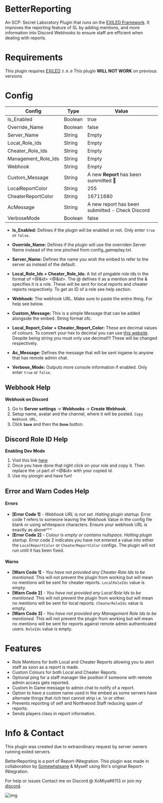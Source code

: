 # BetterReporting
An SCP: Secret Laboratory Plugin that runs on the [EXILED Framework](https://github.com/Exiled-Team/EXILED "Exiled"). It improves the reporting feature of SL by adding mentions, and more information into Discord Webhooks to ensure staff are efficient when dealing with reports.

<h1>Requirements</h1>

This plugin requires [EXILED](https://github.com/Exiled-Team/EXILED/releases "Exiled Releases") `3.0.0`
This plugin **WILL NOT WORK** on previous versions
<h1>Config</h1>

| Config  | Type | Value |
| ------------- | ------------- | ------------- |
| Is_Enabled  | Boolean  | true  |
| Override_Name  | Boolean  | false  |
| Server_Name  | String  | Empty  |
| Local_Role_Ids  | String  | Empty  |
| Cheater_Role_Ids  | String  | Empty  |
| Management_Role_Ids  | String  | Empty  |
| Webhook  | String  | Empty  |
| Custom_Message  | String  | A new **Report** has been summitted :pencil:  |
| LocalReportColor  | String  | 255  |
| CheaterReportColor  | String | 16711680  |
| AcMessage  | String | A new report has been submitted - Check Discord  |
| VerboseMode  | Boolean  | false  |

* **Is_Enabled:** Defines if the plugin will be enabled or not. Only enter `true` or `false`.

* **Override_Name:** Defines if the plugin will use the overriden Server Name instead of the one pinched from config_gameplay.txt.

* **Server_Name:** Defines the name you wish the embed to refer to the server as instead of the default. 

* **Local_Role_Ids + Cheater_Role_Ids:** A list of pingable role ids in the format of <@&id> <@&id>. The @ defines it as a mention and the & specifies it is a role. These will be sent for local reports and cheater reports respectively. To get an ID of a role see help section.

* **Webhook:** The webhook URL. Make sure to paste the entire thing. For help see below.

* **Custom_Message:** This is a simple Message that can be added alongside the embed. String format ofc.

* **Local_Report_Color + Cheater_Report_Color:** These are decimal values of colours. To convert your hex to decimal you can use [this website](https://www.mathsisfun.com/hexadecimal-decimal-colors.html "Convert Hexadecimal to decimal"). Despite being string you must only use decimal!!! These will be changed respectively.

* **Ac_Message:** Defines the message that will be sent ingame to anyone that has remote admin chat.

* **Verbose_Mode:** Outputs more console information if enabled. Only enter `true` or `false`.


<h2>Webhook Help</h2>

**Webhook on Discord**
1. Go to **Server settings** -> **Webhooks** -> **Create Webhook**.
2. Setup name, avatar and the channel, where it will be posted. `Copy Webhook URL`.
3. Click **`Save`** and then the **`Done`** button.

<h2>Discord Role ID Help</h2>

**Enabling Dev Mode**
1. Visit this link [here](https://support.discord.com/hc/en-us/articles/206346498-Where-can-I-find-my-User-Server-Message-ID "Where can I find my User/Server/Message ID?")
2. Once you have done that right click on your role and copy it. Then replace the `id` part of <@&id> with your copied id.
3. Use my ploogin and have fun!

<h2>Error and Warn Codes Help</h2>

<h4>Errors</h4>

* **[Error Code 1]** - *Webhook URL is not set. Halting plugin startup.* Error code 1 refers to someone leaving the Webhook Value in the config file blank or using whitespace characters. Ensure your webhook URL is exactly as above^^^
* **[Error Code 2]** - *Colour is empty or contains nullspace. Halting plugin startup.* Error code 2 indicates you have not entered a value into either the `LocalReportColor` or `CheaterReportColor` configs. The plugin will not run until it has been fixed.

<h4>Warns</h4>

* **[Warn Code 1]** - *You have not provided any Cheater Role Ids to be mentioned.* This will not prevent the plugin from working but will mean no mentions will be sent for cheater reports. `LocalRoleIds` value is empty.
* **[Warn Code 2]** - *You have not provided any Local Role Ids to be mentioned.* This will not prevent the plugin from working but will mean no mentions will be sent for local reports. `CheaterRoleIds` value is empty.
* **[Warn Code 3]** - *You have not provided any Management Role Ids to be mentioned.* This will not prevent the plugin from working but will mean no mentions will be sent for reports against remote admin authenticated users. `RoleIds` value is empty.

<h1>Features</h1>

* Role Mentions for both Local and Cheater Reports allowing you to alert staff as soon as a report is made.
* Custom Colours for both Local and Cheater Reports.
* Optional ping for a staff manager like position if someone with remote admin access gets reported.
* Custom In Game message to admin chat to notify of a report.
* Option to have a custom name used in the embed as some servers have alternate things that rich text cannot strip i.e. \n or other.
* Prevents reporting of self and Northwood Staff reducing spam of reports.
* Sends players class in report information.

<h1>Info & Contact</h1>
This plugin was created due to extraordinary request by server owners running exiled servers. 

BetterReporting is a port of Report-INtegration.
This plugin was made in collaboration by [Somewhatsane](https://github.com/SomewhatSane "SomewhatSane") & Myself using Rin's original Report-INtegration. 

For help or issues Contact me on Discord @ XoMiya#6113 or join my [discord](https://discord.gg/DxWXw9jmXn "XoMiya's Kitchen").

![img](https://img.shields.io/github/downloads/XoMiya-WPC/BetterReporting/total?style=for-the-badge)
